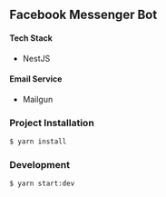 ## Facebook Messenger Bot

#### Tech Stack
- NestJS

#### Email Service
- Mailgun

### Project Installation
```bash
$ yarn install
```

### Development
```bash
$ yarn start:dev
```